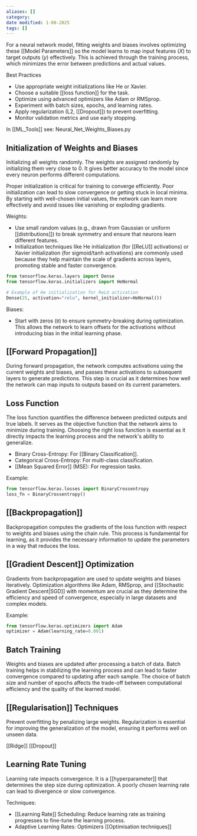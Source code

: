 ```yaml
---
aliases: []
category:
date modified: 1-08-2025
tags: []
---
```

For a neural network model, fitting weights and biases involves optimizing these [[Model Parameters]] so the model learns to map input features ($X$) to target outputs ($y$) effectively. This is achieved through the training process, which minimizes the error between predictions and actual values.

Best Practices
- Use appropriate weight initializations like He or Xavier.
- Choose a suitable [[loss function]] for the task.
- Optimize using advanced optimizers like Adam or RMSprop.
- Experiment with batch sizes, epochs, and learning rates.
- Apply regularization (L2, [[Dropout]]) to prevent overfitting.
- Monitor validation metrics and use early stopping.

In [[ML_Tools]] see: Neural_Net_Weights_Biases.py

## Initialization of Weights and Biases

Initializing all weights randomly. The weights are assigned randomly by initializing them very close to 0. It gives better accuracy to the model since every neuron performs different computations.

Proper initialization is critical for training to converge efficiently. Poor initialization can lead to slow convergence or getting stuck in local minima. By starting with well-chosen initial values, the network can learn more effectively and avoid issues like vanishing or exploding gradients.

Weights:
- Use small random values (e.g., drawn from Gaussian or uniform [[distributions]]) to break symmetry and ensure that neurons learn different features.
- Initialization techniques like He initialization (for [[ReLU]] activations) or Xavier initialization (for sigmoid/tanh activations) are commonly used because they help maintain the scale of gradients across layers, promoting stable and faster convergence.

```python
from tensorflow.keras.layers import Dense
from tensorflow.keras.initializers import HeNormal

# Example of He initialization for ReLU activation
Dense(25, activation="relu", kernel_initializer=HeNormal())
```
Biases:
- Start with zeros (`0`) to ensure symmetry-breaking during optimization. This allows the network to learn offsets for the activations without introducing bias in the initial learning phase.

## [[Forward Propagation]]

During forward propagation, the network computes activations using the current weights and biases, and passes these activations to subsequent layers to generate predictions. This step is crucial as it determines how well the network can map inputs to outputs based on its current parameters.

## Loss Function

The loss function quantifies the difference between predicted outputs and true labels. It serves as the objective function that the network aims to minimize during training. Choosing the right loss function is essential as it directly impacts the learning process and the network's ability to generalize.

- Binary Cross-Entropy: For [[Binary Classification]].
- Categorical Cross-Entropy: For multi-class classification.
- [[Mean Squared Error]] (MSE): For regression tasks.

Example:
```python
from tensorflow.keras.losses import BinaryCrossentropy
loss_fn = BinaryCrossentropy()
```
## [[Backpropagation]]

Backpropagation computes the gradients of the loss function with respect to weights and biases using the chain rule. This process is fundamental for learning, as it provides the necessary information to update the parameters in a way that reduces the loss.

## [[Gradient Descent]] Optimization

Gradients from backpropagation are used to update weights and biases iteratively. Optimization algorithms like Adam, RMSprop, and [[Stochastic Gradient Descent|SGD]] with momentum are crucial as they determine the efficiency and speed of convergence, especially in large datasets and complex models.

Example:
```python
from tensorflow.keras.optimizers import Adam
optimizer = Adam(learning_rate=0.001)
```

## Batch Training

Weights and biases are updated after processing a batch of data. Batch training helps in stabilizing the learning process and can lead to faster convergence compared to updating after each sample. The choice of batch size and number of epochs affects the trade-off between computational efficiency and the quality of the learned model.

## [[Regularisation]] Techniques

Prevent overfitting by penalizing large weights. Regularization is essential for improving the generalization of the model, ensuring it performs well on unseen data.

[[Ridge]]
[[Dropout]]
## Learning Rate Tuning

Learning rate impacts convergence. It is a [[hyperparameter]] that determines the step size during optimization. A poorly chosen learning rate can lead to divergence or slow convergence.

Techniques:
- [[Learning Rate]] Scheduling: Reduce learning rate as training progresses to fine-tune the learning process.
- Adaptive Learning Rates: Optimizers [[Optimisation techniques]]